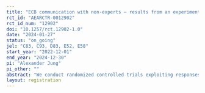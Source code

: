 ```yaml
---
title: "ECB communication with non-experts – results from an experiment"
rct_id: "AEARCTR-0012902"
rct_id_num: "12902"
doi: "10.1257/rct.12902-1.0"
date: "2024-01-27"
status: "on_going"
jel: "C83, C93, D83, E52, E58"
start_year: "2022-12-01"
end_year: "2024-12-30"
pi: "Alexander Jung"
pi_other: ""
abstract: "We conduct randomized controlled trials exploiting responses from ECB visitors to examine whether ECB communication at press conferences potentially improves households’ monetary literacy and is causal for macroeconomic expectations of non-experts."
layout: registration
---
```


